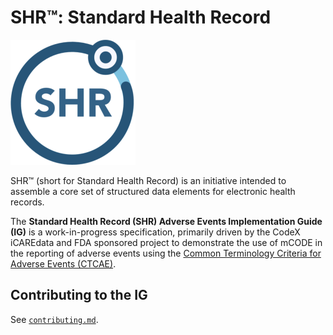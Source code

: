 # SHR™: Standard Health Record

![Standard Health Record (SHR)](shr-logo.png)

SHR™ (short for Standard Health Record) is an initiative intended to assemble a core set of structured data elements for electronic health records.

The **Standard Health Record (SHR) Adverse Events Implementation Guide (IG)** is a work-in-progress specification, primarily driven by the CodeX iCAREdata and FDA sponsored project to demonstrate the use of mCODE in the reporting of adverse events using the [Common Terminology Criteria for Adverse Events (CTCAE)](https://ctep.cancer.gov/protocoldevelopment/electronic_applications/ctc.htm).


## Contributing to the IG

See [`contributing.md`](contributing.md).